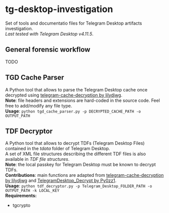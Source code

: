 # tg-desktop-investigation
Set of tools and documentatio files for Telegram Desktop artifacts investigation.  
_Last tested with Telegram Desktop v4.11.5_.


## General forensic workflow
TODO


## TGD Cache Parser
A Python tool that allows to parse the Telegram Desktop cache once decrypted using [telegram-cache-decryption by lilydjwg](https://github.com/lilydjwg/telegram-cache-decryption).  
**Note**: file headers and extensions are hard-coded in the source code. Feel free to add/modify any file type.  
**Usage**: `python tgd_cache_parser.py -p DECRYPTED_CACHE_PATH -o OUTPUT_PATH`


## TDF Decryptor
A Python tool that allows to decrypt TDFs (Telegram Desktop Files) contained in the _tdata_ folder of Telegram Desktop.  
A set of XML file structures describing the different TDF files is also available in _TDF file structures_.  
**Note**: the local passkey for Telegram Desktop must be known to decrypt TDFs.  
**Contributions**: main functions are adapted from [telegram-cache-decryption by lilydjwg](https://github.com/lilydjwg/telegram-cache-decryption) and [TelegramDesktop_Decrypt by Py0zz1](https://github.com/Py0zz1/TelegramDesktop_Decrypt).  
**Usage**: `python tdf_decryptor.py -p Telegram_Desktop_FOLDER_PATH -o OUTPUT_PATH -k LOCAL_KEY`  
**Requirements:** 
+ tgcrypto
